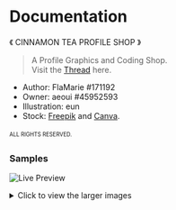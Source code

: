 # Documentation

《 CINNAMON TEA PROFILE SHOP 》

> A Profile Graphics and Coding Shop.<br>
> ‌Visit the [Thread](https://www.gaiaonline.com/forum/t.97207419/) here.

- Author: FlaMarie #171192
- Owner: aeoui #45952593
- Illustration: eun
- Stock: [Freepik](http://www.freepik.com) and [Canva](HTTP://www.canva.com).

<sup><sub>ALL RIGHTS RESERVED.</sub></sup>

### Samples

![Live Preview](livepreview.gif)

<details>
<summary>Click to view the larger images</summary>

![Sample](sample.jpg)

</details>